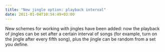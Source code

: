 ```yaml
---
title: "New jingle option: playback interval"
date: 2011-01-04T10:54:49+03:00
---
```


New schemes for working with jingles have been added: now the playback of jingles can be set after a certain interval of songs (for example, turn on the jingle after every fifth song), plus the jingle can be random from a set you define.